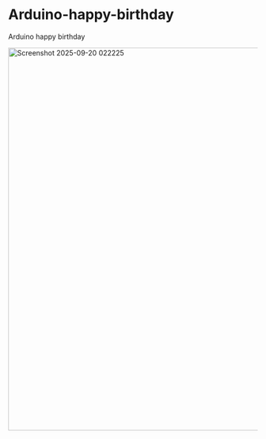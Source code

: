 # Arduino-happy-birthday
Arduino happy birthday



<img width="912" height="773" alt="Screenshot 2025-09-20 022225" src="https://github.com/user-attachments/assets/caab5e64-64eb-4ede-818e-b02eab59f01b" />



